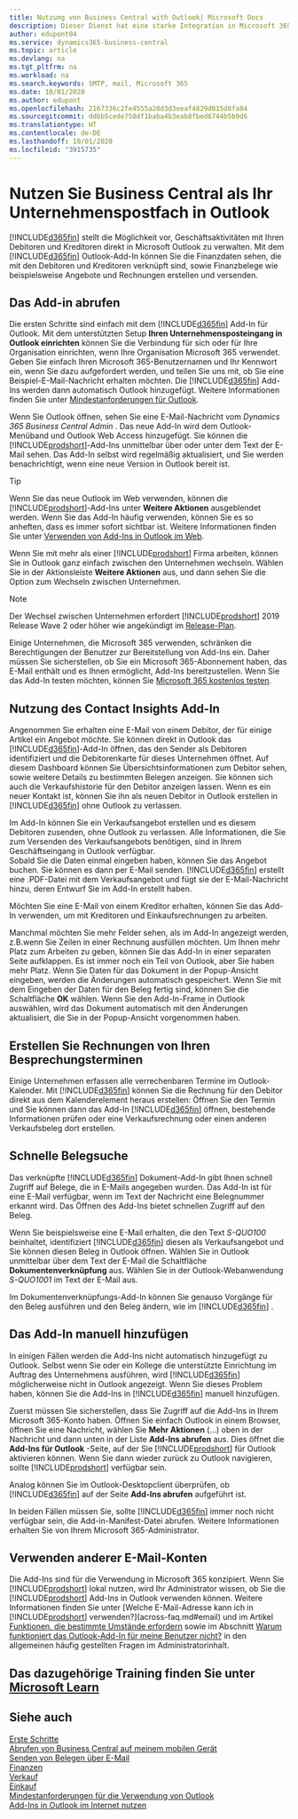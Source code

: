 ```yaml
---
title: Nutzung von Business Central with Outlook| Microsoft Docs
description: Dieser Dienst hat eine starke Integration in Microsoft 365 und macht es möglich, dass Sie Ihre Geschäftsaktivitäten und E-Mails mit Debitoren und Kreditoren direkt in Outlook verwalten können.
author: edupont04
ms.service: dynamics365-business-central
ms.topic: article
ms.devlang: na
ms.tgt_pltfrm: na
ms.workload: na
ms.search.keywords: SMTP, mail, Microsoft 365
ms.date: 10/01/2020
ms.author: edupont
ms.openlocfilehash: 2167336c2fe4555a28d3d3eeaf4829d815d8fa04
ms.sourcegitcommit: ddbb5cede750df1baba4b3eab8fbed6744b5b9d6
ms.translationtype: HT
ms.contentlocale: de-DE
ms.lasthandoff: 10/01/2020
ms.locfileid: "3915735"
---
```

# <a name="using-business-central-as-your-business-inbox-in-outlook"></a>Nutzen Sie Business Central als Ihr Unternehmenspostfach in Outlook

[!INCLUDE[d365fin](includes/d365fin_md.md)] stellt die Möglichkeit vor, Geschäftsaktivitäten mit Ihren Debitoren und Kreditoren direkt in Microsoft Outlook zu verwalten. Mit dem [!INCLUDE[d365fin](includes/d365fin_md.md)] Outlook-Add-In können Sie die Finanzdaten sehen, die mit den Debitoren und Kreditoren verknüpft sind, sowie Finanzbelege wie beispielsweise Angebote und Rechnungen erstellen und versenden.  

## <a name="getting-the-add-in"></a>Das Add-in abrufen
Die ersten Schritte sind einfach mit dem [!INCLUDE[d365fin](includes/d365fin_md.md)] Add-In für Outlook. Mit dem unterstützten Setup **Ihren Unternehmensposteingang in Outlook einrichten** können Sie die Verbindung für sich oder für Ihre Organisation einrichten, wenn Ihre Organisation Microsoft 365 verwendet. Geben Sie einfach Ihren Microsoft 365-Benutzernamen und Ihr Kennwort ein, wenn Sie dazu aufgefordert werden, und teilen Sie uns mit, ob Sie eine Beispiel-E-Mail-Nachricht erhalten möchten. Die [!INCLUDE[d365fin](includes/d365fin_md.md)] Add-Ins werden dann automatisch Outlook hinzugefügt. Weitere Informationen finden Sie unter [Mindestanforderungen für Outlook](product-requirements.md#outlook).  

Wenn Sie Outlook öffnen, sehen Sie eine E-Mail-Nachricht vom *Dynamics 365 Business Central Admin* . Das neue Add-In wird dem Outlook-Menüband und Outlook Web Access hinzugefügt. Sie können die [!INCLUDE[prodshort](includes/prodshort.md)]-Add-Ins unmittelbar über oder unter dem Text der E-Mail sehen. Das Add-In selbst wird regelmäßig aktualisiert, und Sie werden benachrichtigt, wenn eine neue Version in Outlook bereit ist.  

> [!TIP]
> Wenn Sie das neue Outlook im Web verwenden, können die [!INCLUDE[prodshort](includes/prodshort.md)]-Add-Ins unter **Weitere Aktionen** ausgeblendet werden. Wenn Sie das Add-In häufig verwenden, können Sie es so anheften, dass es immer sofort sichtbar ist. Weitere Informationen finden Sie unter [Verwenden von Add-Ins in Outlook im Web](https://support.office.com/article/using-add-ins-in-outlook-on-the-web-8f2ce816-5df4-44a5-958c-f7f9d6dabdce?ns=OLWAO365B&version=16).  

Wenn Sie mit mehr als einer [!INCLUDE[prodshort](includes/prodshort.md)] Firma arbeiten, können Sie in Outlook ganz einfach zwischen den Unternehmen wechseln. Wählen Sie in der Aktionsleiste **Weitere Aktionen** aus, und dann sehen Sie die Option zum Wechseln zwischen Unternehmen.  

<!--TEMP-->
> [!NOTE]
> Der Wechsel zwischen Unternehmen erfordert [!INCLUDE[prodshort](includes/prodshort.md)] 2019 Release Wave 2 oder höher wie angekündigt im [Release-Plan](/dynamics365-release-plan/2019wave2/dynamics365-business-central/switch-between-companies-business-inbox-outlook).

Einige Unternehmen, die Microsoft 365 verwenden, schränken die Berechtigungen der Benutzer zur Bereitstellung von Add-Ins ein. Daher müssen Sie sicherstellen, ob Sie ein Microsoft 365-Abonnement haben, das E-Mail enthält und es Ihnen ermöglicht, Add-Ins bereitzustellen. Wenn Sie das Add-In testen möchten, können Sie [Microsoft 365 kostenlos testen](https://www.microsoft.com/microsoft-365/try).  

## <a name="using-the-contact-insights-add-in"></a>Nutzung des Contact Insights Add-In
Angenommen Sie erhalten eine E-Mail von einem Debitor, der für einige Artikel ein Angebot möchte. Sie können direkt in Outlook das [!INCLUDE[d365fin](includes/d365fin_md.md)]-Add-In öffnen, das den Sender als Debitoren identifiziert und die Debitorenkarte für dieses Unternehmen öffnet. Auf diesem Dashboard können Sie Übersichtsinformationen zum Debitor sehen, sowie weitere Details zu bestimmten Belegen anzeigen. Sie können sich auch die Verkaufshistorie für den Debitor anzeigen lassen. Wenn es ein neuer Kontakt ist, können Sie ihn als neuen Debitor in Outlook erstellen in [!INCLUDE[d365fin](includes/d365fin_md.md)] ohne Outlook zu verlassen.  

Im Add-In können Sie ein Verkaufsangebot erstellen und es diesem Debitoren zusenden, ohne Outlook zu verlassen. Alle Informationen, die Sie zum Versenden des Verkaufsangebots benötigen, sind in Ihrem Geschäftseingang in Outlook verfügbar.  
Sobald Sie die Daten einmal eingeben haben, können Sie das Angebot buchen. Sie können es dann per E-Mail senden. [!INCLUDE[d365fin](includes/d365fin_md.md)] erstellt eine .PDF-Datei mit dem Verkaufsangebot und fügt sie der E-Mail-Nachricht hinzu, deren Entwurf Sie im Add-In erstellt haben.  

Möchten Sie eine E-Mail von einem Kreditor erhalten, können Sie das Add-In verwenden, um mit Kreditoren und Einkaufsrechnungen zu arbeiten.  

Manchmal möchten Sie mehr Felder sehen, als im Add-In angezeigt werden, z.B.wenn Sie Zeilen in einer Rechnung ausfüllen möchten. Um Ihnen mehr Platz zum Arbeiten zu geben, können Sie das Add-In in einer separaten Seite aufklappen. Es ist immer noch ein Teil von Outlook, aber Sie haben mehr Platz. Wenn Sie Daten für das Dokument in der Popup-Ansicht eingeben, werden die Änderungen automatisch gespeichert. Wenn Sie mit dem Eingeben der Daten für den Beleg fertig sind, können Sie die Schaltfläche **OK** wählen. Wenn Sie den Add-In-Frame in Outlook auswählen, wird das Dokument automatisch mit den Änderungen aktualisiert, die Sie in der Popup-Ansicht vorgenommen haben.  

## <a name="creating-invoices-from-your-meeting-appointments"></a>Erstellen Sie Rechnungen von Ihren Besprechungsterminen
Einige Unternehmen erfassen alle verrechenbaren Termine im Outlook-Kalender. Mit [!INCLUDE[d365fin](includes/d365fin_md.md)] können Sie die Rechnung für den Debitor direkt aus dem Kalenderelement heraus erstellen: Öffnen Sie den Termin und Sie können dann das Add-In [!INCLUDE[d365fin](includes/d365fin_md.md)] öffnen, bestehende Informationen prüfen oder eine Verkaufsrechnung oder einen anderen Verkaufsbeleg dort erstellen.  

## <a name="doing-quick-document-lookup"></a>Schnelle Belegsuche
Das verknüpfte [!INCLUDE[d365fin](includes/d365fin_md.md)] Dokument-Add-In gibt Ihnen schnell Zugriff auf Belege, die in E-Mails angegeben wurden. Das Add-In ist für eine E-Mail verfügbar, wenn im Text der Nachricht eine Belegnummer erkannt wird. Das Öffnen des Add-Ins bietet schnellen Zugriff auf den Beleg.  

Wenn Sie beispielsweise eine E-Mail erhalten, die den Text *S-QUO100* beinhaltet, identifiziert [!INCLUDE[d365fin](includes/d365fin_md.md)] diesen als Verkaufsangebot und Sie können diesen Beleg in Outlook öffnen. Wählen Sie in Outlook unmittelbar über dem Text der E-Mail die Schaltfläche **Dokumentenverknüpfung** aus. Wählen Sie in der Outlook-Webanwendung *S-QUO1001* im Text der E-Mail aus.  

Im Dokumentenverknüpfungs-Add-In können Sie genauso Vorgänge für den Beleg ausführen und den Beleg ändern, wie im [!INCLUDE[d365fin](includes/d365fin_md.md)] .

## <a name="adding-the-add-ins-manually"></a>Das Add-In manuell hinzufügen
In einigen Fällen werden die Add-Ins nicht automatisch hinzugefügt zu Outlook. Selbst wenn Sie oder ein Kollege die unterstützte Einrichtung im Auftrag des Unternehmens ausführen, wird [!INCLUDE[d365fin](includes/d365fin_md.md)] möglicherweise nicht in Outlook angezeigt. Wenn Sie dieses Problem haben, können Sie die Add-Ins in [!INCLUDE[d365fin](includes/d365fin_md.md)] manuell hinzufügen.  

Zuerst müssen Sie sicherstellen, dass Sie Zugriff auf die Add-Ins in Ihrem Microsoft 365-Konto haben. Öffnen Sie einfach Outlook in einem Browser, öffnen Sie eine Nachricht, wählen Sie **Mehr Aktionen** (...) oben in der Nachricht und dann unten in der Liste **Add-Ins abrufen** aus. Dies öffnet die **Add-Ins für Outlook** -Seite, auf der Sie [!INCLUDE[prodshort](includes/prodshort.md)] für Outlook aktivieren können. Wenn Sie dann wieder zurück zu Outlook navigieren, sollte [!INCLUDE[prodshort](includes/prodshort.md)] verfügbar sein.  

Analog können Sie im Outlook-Desktopclient überprüfen, ob [!INCLUDE[d365fin](includes/d365fin_md.md)] auf der Seite **Add-Ins abrufen** aufgeführt ist.  

In beiden Fällen müssen Sie, sollte [!INCLUDE[d365fin](includes/d365fin_md.md)] immer noch nicht verfügbar sein, die Add-in-Manifest-Datei abrufen. Weitere Informationen erhalten Sie von Ihrem Microsoft 365-Administrator.

## <a name="using-other-email-accounts"></a>Verwenden anderer E-Mail-Konten

Die Add-Ins sind für die Verwendung in Microsoft 365 konzipiert. Wenn Sie [!INCLUDE[prodshort](includes/prodshort.md)] lokal nutzen, wird Ihr Administrator wissen, ob Sie die [!INCLUDE[prodshort](includes/prodshort.md)] Add-Ins in Outlook verwenden können. Weitere Informationen finden Sie unter [Welche E-Mail-Adresse kann ich in [!INCLUDE[prodshort](includes/prodshort.md)] verwenden?](across-faq.md#email) und im Artikel [Funktionen, die bestimmte Umstände erfordern](/dynamics365/business-central/dev-itpro/features-not-implemented-on-premises#features-that-require-specific-circumstances?toc=/dynamics365/business-central/toc.json) sowie im Abschnitt [Warum funktioniert das Outlook-Add-In für meine Benutzer nicht?](/dynamics365/business-central/dev-itpro/faq#why-doesnt-the-outlook-add-in-work-for-my-users?toc=/dynamics365/business-central/toc.json) in den allgemeinen häufig gestellten Fragen im Administratorinhalt.  

## <a name="see-related-training-at-microsoft-learn"></a>Das dazugehörige Training finden Sie unter [Microsoft Learn](/learn/modules/alternative-interfaces-dynamics-365-business-central/index)

## <a name="see-also"></a>Siehe auch

[Erste Schritte](product-get-started.md)  
[Abrufen von Business Central auf meinem mobilen Gerät](install-mobile-app.md)  
[Senden von Belegen über E-Mail](ui-how-send-documents-email.md)  
[Finanzen](finance.md)  
[Verkauf](sales-manage-sales.md)  
[Einkauf](purchasing-manage-purchasing.md)  
[Mindestanforderungen für die Verwendung von Outlook](product-requirements.md#outlook)  
[Add-Ins in Outlook im Internet nutzen](https://support.office.com/article/Using-Add-ins-in-Outlook-on-the-web-8f2ce816-5df4-44a5-958c-f7f9d6dabdce?appver=OWB150)  
